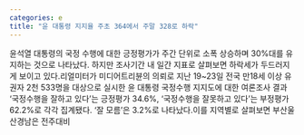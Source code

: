 ```yaml
---
categories: e
title: "윤 대통령 지지율 주초 364에서 주말 328로 하락"
---
```

윤석열 대통령의 국정 수행에 대한 긍정평가가 주간 단위로 소폭 상승하며 30%대를 유지하는 것으로 나타났다. 하지만 조사기간 내 일간 지표로 살펴보면 하락세가 두드러지게 보이고 있다.리얼미터가 미디어트리뷴의 의뢰로 지난 19~23일 전국 만18세 이상 유권자 2천 533명을 대상으로 실시한 윤 대통령 국정수행 지지도에 대한 여론조사 결과 ‘국정수행을 잘하고 있다’는 긍정평가 34.6%, ‘국정수행을 잘못하고 있다’는 부정평가 62.2%로 각각 집계됐다. ‘잘 모름’은 3.2%로 나타났다.이를 지역별로 살펴보면 부산울산경남은 전주대비